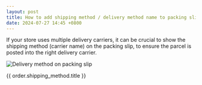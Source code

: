 ```yaml
---
layout: post
title: How to add shipping method / delivery method name to packing slip in Shopify
date: 2024-07-27 14:45 +0800
---
```


If your store uses multiple delivery carriers, it can be crucial to show the shipping method (carrier name) on the packing slip, to ensure the parcel is posted into the right delivery carrier.

![Delivery method on packing slip](https://yagisoftware.s3.amazonaws.com/26-delivery-method-packing-slip/delivery_method_packing_slip.png)



{{ order.shipping_method.title }}